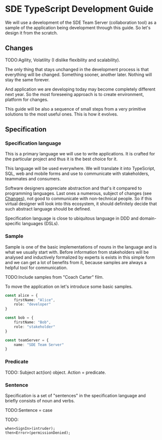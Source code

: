 # SDE TypeScript Development Guide
We will use a development of the SDE Team Server (collaboration tool) as a
sample of the application being development through this guide. So let's design
it from the scratch.

## Changes
TODO:Agility, Volatility (I dislike flexibility and scalability).

The only thing that stays unchanged in the development process is that everything
will be changed. Something sooner, another later. Nothing will stay the same
forever.

And application we are developing today may become completely different next
year. So the most foreseeing approach is to create environment, platform for
changes.

This guide will be also a sequence of small steps from a very primitive solutions
to the most useful ones. This is how it evolves.

## Specification

### Specification language
This is a primary language we will use to write applications. It is crafted for
the particular project and thus it is the best choice for it.

This language will be used everywhere. We will translate it into TypeScript,
SQL, web and mobile forms and use to communicate with stakeholders, teammates
and consumers.

Software designers appreciate abstraction and that's it compared to programming
languages. Last ones a numerous, subject of changes (see [Changes](#changes)),
not good to communicate with non-technical people. So if this virtual designer
will look into this ecosystem, it should definitely decide that such abstract
language should be defined.

Specification language is close to ubiquitous language in DDD and domain-specific
languages (DSLs).

### Sample
Sample is one of the basic implementations of nouns in the language and is what
we usually start with. Before information from stakeholders will be analysed and
inductively formalized by experts is exists in this simple form and we can get a
lot of benefits from it, because samples are always a helpful tool for
communication.

TODO:Include samples from "Coach Carter" film.

To move the application on let's introduce some basic samples.

```typescript
const alice = {
    firstName: "Alice",
    role: "developer"
}

const bob = {
    firstName: "Bob",
    role: "stakeholder"
}

const teamServer = {
    name: "SDE Team Server"
}
```

### Predicate

TODO: Subject act(ion) object. Action = predicate.

### Sentence
Specification is a set of "sentences" in the specification language and briefly
consists of noun and verbs.

TODO:Sentence = case

TODO:
```
when<SignIn>(intruder);
then<Error>(permissionDenied);
```
